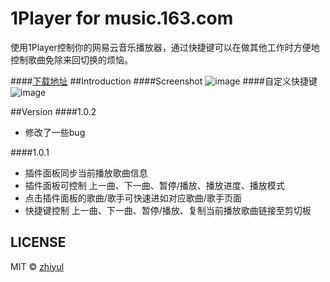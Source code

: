 # 1Player for music.163.com
使用1Player控制你的网易云音乐播放器，通过快捷键可以在做其他工作时方便地控制歌曲免除来回切换的烦恼。

####[下载地址](https://chrome.google.com/webstore/detail/1player/bbleianliopbinjkpnmnhikiplblaifl?hl=zh-CN)
##Introduction
####Screenshot
![image](http://7xls2e.com1.z0.glb.clouddn.com/1player_1.png)
####自定义快捷键
![image](http://7xls2e.com1.z0.glb.clouddn.com/1player_2.png)

##Version
####1.0.2
-   修改了一些bug

####1.0.1
-   插件面板同步当前播放歌曲信息
-   插件面板可控制 上一曲、下一曲、暂停/播放、播放进度、播放模式
-   点击插件面板的歌曲/歌手可快速进如对应歌曲/歌手页面
-   快捷键控制 上一曲、下一曲、暂停/播放、复制当前播放歌曲链接至剪切板


## LICENSE
MIT © [zhiyul](http://github.com/zhiyul)
